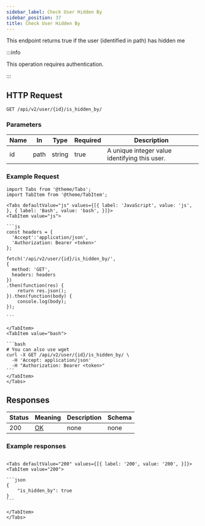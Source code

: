 ```yaml
---
sidebar_label: Check User Hidden By
sidebar_position: 37
title: Check User Hidden By
---
```


This endpoint returns true if the user (identified in path) has hidden me

:::info

This operation requires authentication.

:::

## HTTP Request

`GET /api/v2/user/{id}/is_hidden_by/`

### Parameters

|Name|In|Type|Required|Description|
|---|---|---|---|---|
|id|path|string|true|A unique integer value identifying this user.|

### Example Request

````mdx-code-block
import Tabs from '@theme/Tabs';
import TabItem from '@theme/TabItem';

<Tabs defaultValue="js" values={[{ label: 'JavaScript', value: 'js', }, { label: 'Bash', value: 'bash', }]}>
<TabItem value="js">

```js
const headers = {
  'Accept':'application/json',
  'Authorization: Bearer <token>'
};

fetch('/api/v2/user/{id}/is_hidden_by/',
{
  method: 'GET',
  headers: headers
})
.then(function(res) {
    return res.json();
}).then(function(body) {
    console.log(body);
});

```

</TabItem>
<TabItem value="bash">

```bash
# You can also use wget
curl -X GET /api/v2/user/{id}/is_hidden_by/ \
  -H 'Accept: application/json'
  -H "Authorization: Bearer <token>"
```
</TabItem>
</Tabs>
````

## Responses

|Status|Meaning|Description|Schema|
|---|---|---|---|
|200|[OK](https://tools.ietf.org/html/rfc7231#section-6.3.1)|none|none|

### Example responses


````mdx-code-block

<Tabs defaultValue="200" values={[{ label: '200', value: '200', }]}>
<TabItem value="200">

```json
{
    "is_hidden_by": true
}
```

</TabItem>
</Tabs>
````




